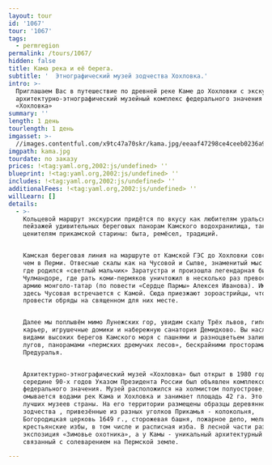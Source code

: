 ```yaml
---
layout: tour
id: '1067'
tour: '1067'
tags:
  - permregion
permalink: /tours/1067/
hidden: false
title: Кама река и её берега.
subtitle: '  Этнографический музей зодчества Хохловка.'
intro: >-
  Приглашаем Вас в путешествие по древней реке Каме до Хохловки с экскурсией в
  архитектурно-этнографический музейный комплекс федерального значения
  «Хохловка»
summary: ''
length: 1 день
tourlength: 1 день
imgasset: >-
  //images.contentful.com/x9tc47a70skr/kama.jpg/eeaaf47298ce4ceeb0236a991b238a24/kama.jpg
imgpath: kama.jpg
tourdate: по заказу
prices: !<tag:yaml.org,2002:js/undefined> ''
blueprint: !<tag:yaml.org,2002:js/undefined> ''
includes: !<tag:yaml.org,2002:js/undefined> ''
additionalFees: !<tag:yaml.org,2002:js/undefined> ''
willLearn: []
details:
  - >-
    Кольцевой маршрут экскурсии придётся по вкусу как любителям уральских
    пейзажей удивительных береговых панорам Камского водохранилища, так и
    ценителям прикамской старины: быта, ремёсел, традиций.


    Камская береговая линия на маршруте от Камской ГЭС до Хохловки совсем иная,
    чем в Перми. Отвесные скалы как на Чусовой и Сылве, знаменитый мыс Стрелка,
    где родился «светлый мальчик» Заратустра и произошла легендарная битва при
    Чулмандоре, где рать коми-пермяков уничтожил в несколько раз превосходящую
    армию монголо-татар (по повести «Сердце Пармы» Алексея Иванова). Именно
    здесь Чусовая встречается с Камой. Сюда приезжают зороастрийцы, чтобы
    провести обряды на священном для них месте.


    Далее мы поплывём мимо Лунежских гор, увидим скалу Трёх львов, гипсовый
    карьер, игрушечные домики и набережную санатория Демидково. Вы насладитесь
    видами высоких берегов Камского моря с пашнями и разноцветьем заливных
    лугов, панорамами «пермских дремучих лесов», бескрайними просторами
    Предуралья.


    Архитектурно-этнографический музей «Хохловка» был открыт в 1980 году и в
    середине 90-х годов Указом Президента России был объявлен комплексом
    федерального значения. Музей расположился на холмистом полуострове, который
    омывается водами рек Кама и Хохловка и занимает площадь 42 га. Это один из
    лучших музеев страны. На его территории размещены образцы деревянного
    зодчества , привезённые из разных уголков Прикамья - колокольня,
    Богородицкая церковь 1649 г., сторожевая башня, пожарное депо, мельница,
    крестьянские избы, в том числе и расписная изба. В лесной части разместилась
    экспозиция «Зимовье охотника», а у Камы - уникальный архитектурный ансамбль,
    связанный с солеварением на Пермской земле.

---
```

